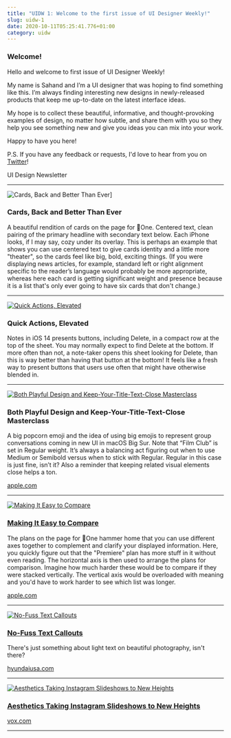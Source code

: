 ```yaml
---
title: "UIDW 1: Welcome to the first issue of UI Designer Weekly!"
slug: uidw-1
date: 2020-10-11T05:25:41.776+01:00
category: uidw
---
```


### Welcome!

Hello and welcome to first issue of UI Designer Weekly!

My name is Sahand and I’m a UI designer that was hoping to find something like this. I’m always finding interesting new designs in newly-released products that keep me up-to-date on the latest interface ideas.

My hope is to collect these beautiful, informative, and thought-provoking examples of design, no matter how subtle, and share them with you so they help you see something new and give you ideas you can mix into your work.

Happy to have you here!

P.S. If you have any feedback or requests, I'd love to hear from you on [Twitter](https://twitter.com/sahandnayebaziz)!

UI Design Newsletter 

---

![](https://assets.sahandnayebaziz.org/cards-back-and-better-than-ever.jpeg "Cards, Back and Better Than Ever")]

### Cards, Back and Better Than Ever

A beautiful rendition of cards on the page for One. Centered text, clean pairing of the primary headline with secondary text below. Each iPhone looks, if I may say, cozy under its overlay. This is perhaps an example that shows you can use centered text to give cards identity and a little more "theater", so the cards feel like big, bold, exciting things. (If you were displaying news articles, for example, standard left or right alignment specific to the reader’s language would probably be more appropriate, whereas here each card is getting significant weight and presence because it is a list that's only ever going to have six cards that don't change.)

---

[![](https://assets.sahandnayebaziz.org/quick-actions-elevated.jpeg "Quick Actions, Elevated")](https://cur.at/XPA8MMb?m=web) 

### Quick Actions, Elevated

Notes in iOS 14 presents buttons, including Delete, in a compact row at the top of the sheet. You may normally expect to find Delete at the bottom. If more often than not, a note-taker opens this sheet looking for Delete, than this is way better than having that button at the bottom! It feels like a fresh way to present buttons that users use often that might have otherwise blended in.

---

[![](https://assets.sahandnayebaziz.org/both-playful-design-and-keep-your-title-text-close-masterclass.jpeg "Both Playful Design and Keep-Your-Title-Text-Close Masterclass")](https://cur.at/mZ0Ygij?m=web) 

### Both Playful Design and Keep-Your-Title-Text-Close Masterclass

A big popcorn emoji and the idea of using big emojis to represent group conversations coming in new UI in macOS Big Sur. Note that “Film Club” is set in Regular weight. It’s always a balancing act figuring out when to use Medium or Semibold versus when to stick with Regular. Regular in this case is just fine, isn’t it? Also a reminder that keeping related visual elements close helps a ton.

[apple.com](https://cur.at/mZ0Ygij?m=web) 

---

[![](https://assets.sahandnayebaziz.org/making-it-easy-to-compare.jpeg "Making It Easy to Compare")](https://cur.at/Ahf5IFu?m=web) 

### [Making It Easy to Compare](https://cur.at/Ahf5IFu?m=web)

The plans on the page for One hammer home that you can use different axes together to complement and clarify your displayed information. Here, you quickly figure out that the "Premiere" plan has more stuff in it without even reading. The horizontal axis is then used to arrange the plans for comparison. Imagine how much harder these would be to compare if they were stacked vertically. The vertical axis would be overloaded with meaning and you'd have to work harder to see which list was longer.

[apple.com](https://cur.at/Ahf5IFu?m=web) 

---

[![](https://assets.sahandnayebaziz.org/no-fuss-text-callouts.jpeg "No-Fuss Text Callouts")](https://cur.at/vbVESti?m=web) 

### [No-Fuss Text Callouts](https://cur.at/vbVESti?m=web)

There's just something about light text on beautiful photography, isn't there?

[hyundaiusa.com](https://cur.at/vbVESti?m=web) 

---

[![](https://assets.sahandnayebaziz.org/aesthetics-taking-instagram-slideshows-to-new-heights.jpeg "Aesthetics Taking Instagram Slideshows to New Heights")](https://cur.at/W1btSw5?m=web) 

### [Aesthetics Taking Instagram Slideshows to New Heights](https://cur.at/W1btSw5?m=web)

[vox.com](https://cur.at/W1btSw5?m=web) 

---